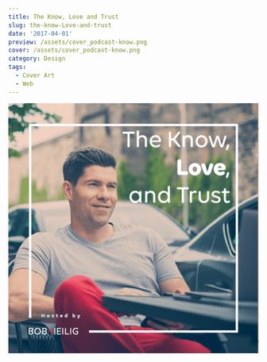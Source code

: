 ```yaml
---
title: The Know, Love and Trust
slug: the-know-Love-and-trust
date: '2017-04-01'
preview: /assets/cover_podcast-know.png
cover: /assets/cover_podcast-know.png
category: Design
tags:
  - Cover Art
  - Web
---
```


![](/assets/theknowpodcast_01.png)

